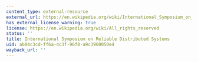 ```yaml
---
content_type: external-resource
external_url: https://en.wikipedia.org/wiki/International_Symposium_on_Reliable_Distributed_Systems
has_external_license_warning: true
license: https://en.wikipedia.org/wiki/All_rights_reserved
status: ''
title: International Symposium on Reliable Distributed Systems
uid: ab04c3cd-ff6a-4c3f-96f8-a9c3960050e4
wayback_url: ''
---
```

